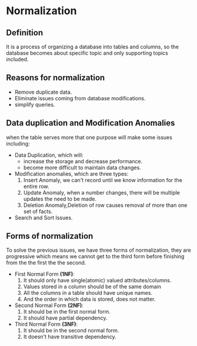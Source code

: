 # Normalization
## Definition
It is a process of organizing a database into tables and columns, so the database becomes about specific topic and only supporting topics included.

## Reasons for normalization
* Remove duplicate data.
* Eliminate issues coming from database modifications.
* simplify queries.

## Data duplication and Modification Anomalies
when the table serves more that one purpose will make some issues including:
* Data Duplication, which will:
    * increase the storage and decrease performance.
    * become more difficult to maintain data changes.
* Modification anomalies, which are three types:
    1. Insert Anomaly, we can't record until we know information for the entire row.
    2. Update Anomaly, when a number changes, there will be multiple updates the need to be made.
    3. Deletion Anomaly,Deletion of row causes removal of more than one set of facts.
* Search and Sort Issues.
## Forms of normalization
To solve the previous issues, we have three forms of normalization, they are progressive which means we cannot get to the third form before finishing from the the first the the second.
* First Normal Form **(1NF)**:
    1. It should only have single(atomic) valued attributes/columns.
    2. Values stored in a column should be of the same domain
    3. All the columns in a table should have unique names.
    4. And the order in which data is stored, does not matter.
* Second Normal Form **(2NF)**:
    1. It should be in the first normal form.
    2. It should have partial dependency.
* Third Normal Form **(3NF)**:
    1. It should be in the second normal form.
    2. It doesn't have transitive dependency.
